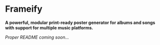 # Frameify

**A powerful, modular print-ready poster generator for albums and songs with support for multiple music platforms.**

*Proper README coming soon...*